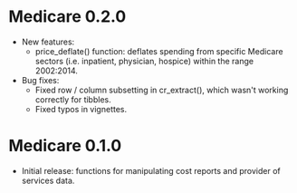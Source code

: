 # Medicare 0.2.0
- New features:
    - price_deflate() function: deflates spending from specific Medicare sectors (i.e. inpatient, physician, hospice) within the range 2002:2014.
- Bug fixes:
    - Fixed row / column subsetting in cr_extract(), which wasn't working correctly for tibbles.
    - Fixed typos in vignettes.

# Medicare 0.1.0
- Initial release: functions for manipulating cost reports and provider of services data.